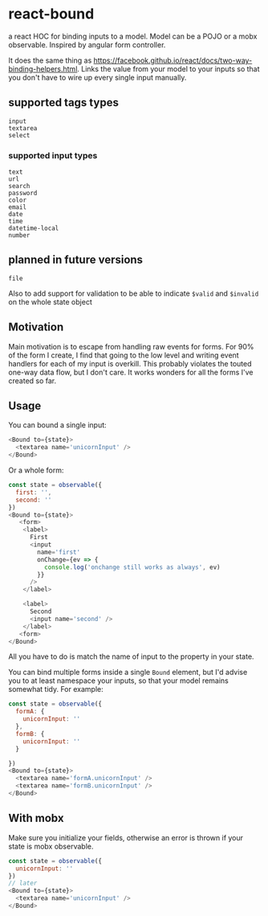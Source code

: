 # react-bound
a react HOC for binding inputs to a model. Model can be a POJO or a mobx observable. Inspired by angular form controller.

It does the same thing as https://facebook.github.io/react/docs/two-way-binding-helpers.html. Links the value from your model to your inputs so that you don't have to wire up every single input manually.

## supported tags types

```
input
textarea
select
```

### supported input types

```
text
url
search
password
color
email
date
time
datetime-local
number
```

## planned in future versions
```
file
```
Also to add support for validation to be able to indicate `$valid` and `$invalid` on the whole state object

## Motivation

Main motivation is to escape from handling raw events for forms. For 90% of the form I create, I find that going to the low level and writing event handlers for each of my input is overkill. This probably violates the touted one-way data flow, but I don't care. It works wonders for all the forms I've created so far.

## Usage

You can bound a single input:
```javascript
<Bound to={state}>
  <textarea name='unicornInput' />
</Bound>
```

Or a whole form:
```javascript
const state = observable({
  first: '',
  second: ''
})
<Bound to={state}>
   <form>
    <label>
      First
      <input
        name='first'
        onChange={ev => {
          console.log('onchange still works as always', ev)
        }}
      />
    </label>

    <label>
      Second
      <input name='second' />
    </label>
   <form>
</Bound>
```
All you have to do is match the name of input to the property in your state.

You can bind multiple forms inside a single `Bound` element, but I'd advise you to at least namespace your inputs, so that your model remains somewhat tidy.
For example:

```javascript
const state = observable({
  formA: {
    unicornInput: ''
  },
  formB: {
    unicornInput: ''
  }

})
<Bound to={state}>
  <textarea name='formA.unicornInput' />
  <textarea name='formB.unicornInput' />
</Bound>
```

## With mobx
Make sure you initialize your fields, otherwise an error is thrown if your state is mobx observable.

```javascript
const state = observable({
  unicornInput: ''
})
// later
<Bound to={state}>
  <textarea name='unicornInput' />
</Bound>
```